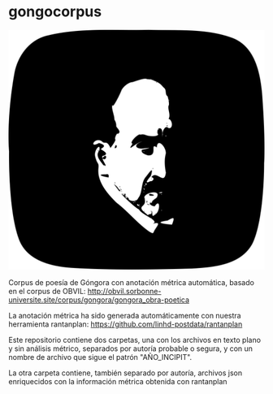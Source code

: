 # gongocorpus

![Gongocorpus logo](https://github.com/linhd-postdata/gongocorpus/raw/master/gongocorpus.png)

Corpus de poesía de Góngora con anotación métrica automática, basado en el corpus de OBVIL: http://obvil.sorbonne-universite.site/corpus/gongora/gongora_obra-poetica

La anotación métrica ha sido generada automáticamente con nuestra herramienta rantanplan: https://github.com/linhd-postdata/rantanplan

Este repositorio contiene dos carpetas, una con los archivos en texto plano y sin análisis métrico, separados por autoría probable o segura, y con un nombre de archivo que sigue el patrón "AÑO_INCIPIT".

La otra carpeta contiene, también separado por autoría, archivos json enriquecidos con la información métrica obtenida con rantanplan
